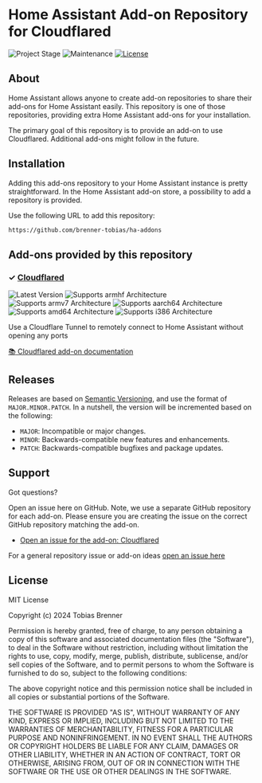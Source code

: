 # Home Assistant Add-on Repository for Cloudflared

![Project Stage][project-stage-shield]
![Maintenance][maintenance-shield]
[![License][license-shield]](LICENSE.md)

## About

Home Assistant allows anyone to create add-on repositories to share their
add-ons for Home Assistant easily. This repository is one of those repositories,
providing extra Home Assistant add-ons for your installation.

The primary goal of this repository is to provide an add-on to use Cloudflared.
Additional add-ons might follow in the future.

## Installation

Adding this add-ons repository to your Home Assistant instance is
pretty straightforward. In the Home Assistant add-on store,
a possibility to add a repository is provided.

Use the following URL to add this repository:

```txt
https://github.com/brenner-tobias/ha-addons
```

## Add-ons provided by this repository

### &#10003; [Cloudflared][addon-cloudflared]

![Latest Version][cloudflared-version-shield]
![Supports armhf Architecture][cloudflared-armhf-shield]
![Supports armv7 Architecture][cloudflared-armv7-shield]
![Supports aarch64 Architecture][cloudflared-aarch64-shield]
![Supports amd64 Architecture][cloudflared-amd64-shield]
![Supports i386 Architecture][cloudflared-i386-shield]

Use a Cloudflare Tunnel to remotely connect to Home Assistant without opening any ports

[:books: Cloudflared add-on documentation][addon-doc-cloudflared]

## Releases

Releases are based on [Semantic Versioning][semver], and use the format
of ``MAJOR.MINOR.PATCH``. In a nutshell, the version will be incremented
based on the following:

- ``MAJOR``: Incompatible or major changes.
- ``MINOR``: Backwards-compatible new features and enhancements.
- ``PATCH``: Backwards-compatible bugfixes and package updates.

## Support

Got questions?

Open an issue here on GitHub. Note, we use a separate
GitHub repository for each add-on. Please ensure you are creating the issue
on the correct GitHub repository matching the add-on.

- [Open an issue for the add-on: Cloudflared][cloudflared-issue]

For a general repository issue or add-on ideas [open an issue here][issue]

## License

MIT License

Copyright (c) 2024 Tobias Brenner

Permission is hereby granted, free of charge, to any person obtaining a copy
of this software and associated documentation files (the "Software"), to deal
in the Software without restriction, including without limitation the rights
to use, copy, modify, merge, publish, distribute, sublicense, and/or sell
copies of the Software, and to permit persons to whom the Software is
furnished to do so, subject to the following conditions:

The above copyright notice and this permission notice shall be included in all
copies or substantial portions of the Software.

THE SOFTWARE IS PROVIDED "AS IS", WITHOUT WARRANTY OF ANY KIND, EXPRESS OR
IMPLIED, INCLUDING BUT NOT LIMITED TO THE WARRANTIES OF MERCHANTABILITY,
FITNESS FOR A PARTICULAR PURPOSE AND NONINFRINGEMENT. IN NO EVENT SHALL THE
AUTHORS OR COPYRIGHT HOLDERS BE LIABLE FOR ANY CLAIM, DAMAGES OR OTHER
LIABILITY, WHETHER IN AN ACTION OF CONTRACT, TORT OR OTHERWISE, ARISING FROM,
OUT OF OR IN CONNECTION WITH THE SOFTWARE OR THE USE OR OTHER DEALINGS IN THE
SOFTWARE.

[addon-cloudflared]: https://github.com/brenner-tobias/addon-cloudflared/tree/v5.2.1
[addon-doc-cloudflared]: https://github.com/brenner-tobias/addon-cloudflared/blob/v5.2.1/README.md
[cloudflared-issue]: https://github.com/brenner-tobias/addon-cloudflared/issues
[cloudflared-version-shield]: https://img.shields.io/badge/version-v5.2.1-blue.svg
[cloudflared-aarch64-shield]: https://img.shields.io/badge/aarch64-yes-green.svg
[cloudflared-amd64-shield]: https://img.shields.io/badge/amd64-yes-green.svg
[cloudflared-armhf-shield]: https://img.shields.io/badge/armhf-no-red.svg
[cloudflared-armv7-shield]: https://img.shields.io/badge/armv7-yes-green.svg
[cloudflared-i386-shield]: https://img.shields.io/badge/i386-no-red.svg
[gitlabci-shield]: https://gitlab.com/brenner-tobias/ha-addons/badges/master/pipeline.svg
[gitlabci]: https://gitlab.com/brenner-tobias/ha-addons/pipelines
[issue]: https://github.com/brenner-tobias/ha-addons/issues
[license-shield]: https://img.shields.io/github/license/brenner-tobias/ha-addons.svg
[maintenance-shield]: https://img.shields.io/maintenance/yes/2024.svg
[project-stage-shield]: https://img.shields.io/badge/project%20stage-production%20ready-brightgreen.svg
[semver]: http://semver.org/spec/v2.0.0.html